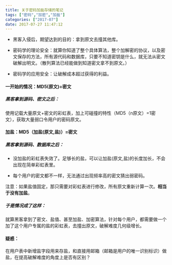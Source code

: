 ```yaml
---
title: 关于密码加盐存储的笔记
tags: ["密码","加密","加盐"]
categories: ["2017-07"]
date: 2017-07-27 11:47:12
---
```


+ 黑客入侵后，期望达到的目的：拿到原文去撞其他库。

+ 密码学的理论安全：就算你知道了整个具体算法，整个加解密的协议，以及密文保存的方法，所有源代码和数据库，只要不知道密钥是什么，就无法从密文破解出明文。（散列算法已经能做到知道密文拿不到原文。）

+ 密码学的应用安全：让破解成本超过获得的利益。


#### 一开始的情况：MD5(原文)=密文

##### 黑客拿到源码、密文之后：
使用记载大量原文+密文的彩虹表，加上可碰撞的特性（MD5（n原文）=1密文），获取大量弱口令用户的密码原文。


#### 加盐：MD5（加盐(原文,盐)）=密文

##### 黑客拿到源码、数据库之后：

+ 没加盐的彩虹表失效了。足够长的盐，可以让加盐(原文,盐)的长度加长，不会出现在简单彩虹表里。

+ 每个用户的密文都不一样，无法通过出现频率高的密文猜出弱密码。

注意：如果盐值固定，那只需要对彩虹表进行修改，所有原文重新计算一次。**相当于没有加盐**。



##### 于是情况成了这样：
就算黑客拿到了密文、盐值、甚至加盐、加密算法，针对每个用户，都需要做一个加了这个用户专属的盐的彩虹表，去撞出原文，破解难度几何级增长。


#### 疑惑：
在用户表中新增盐字段用来存盐，和直接用邮箱（邮箱是用户的唯一识别标识）做盐，在提高破解难度的角度上是否有区别？



